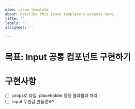 ```yaml
---
name: issue template
about: Describe this issue template's purpose here.
title: ''
labels: ''
assignees: ''

---
```


<!-- 제목 : label/이슈명  -->

# 목표: Input 공통 컴포넌트 구현하기

# 구현사항
- [ ]  props로 타입, placeholder 등등 블라블라 처리
- [ ]  Input 무언갈 만들겠죠?

